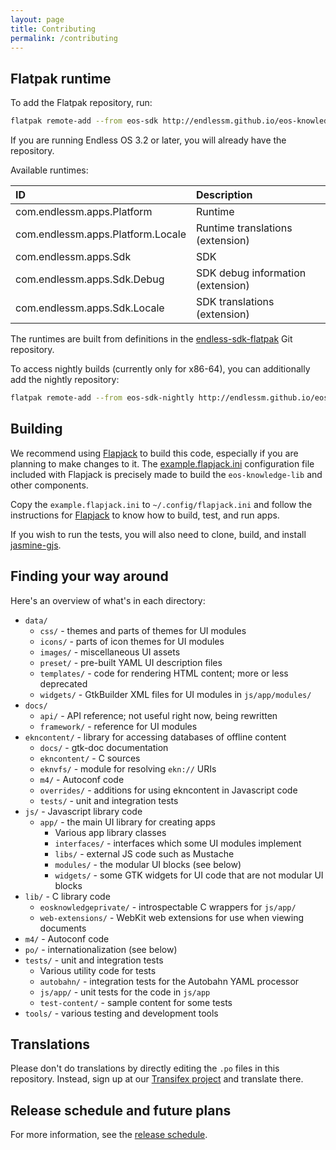 ```yaml
---
layout: page
title: Contributing
permalink: /contributing
---
```


Flatpak runtime
---------------

To add the Flatpak repository, run:

```sh
flatpak remote-add --from eos-sdk http://endlessm.github.io/eos-knowledge-lib/eos-sdk.flatpakrepo
```

If you are running Endless OS 3.2 or later, you will already have the repository.

Available runtimes:

| ID                                | Description |
|:----------------------------------|:----|
| com.endlessm.apps.Platform        | Runtime |
| com.endlessm.apps.Platform.Locale | Runtime translations (extension) |
| com.endlessm.apps.Sdk             | SDK |
| com.endlessm.apps.Sdk.Debug       | SDK debug information (extension) |
| com.endlessm.apps.Sdk.Locale      | SDK translations (extension) |

The runtimes are built from definitions in the [endless-sdk-flatpak](https://github.com/endlessm/endless-sdk-flatpak) Git repository.

To access nightly builds (currently only for x86-64), you can additionally add the nightly repository:

```sh
flatpak remote-add --from eos-sdk-nightly http://endlessm.github.io/eos-knowledge-lib/eos-sdk-nightly.flatpakrepo
```

Building
--------
We recommend using [Flapjack] to build this code, especially if you are planning to make changes to it.
The [example.flapjack.ini] configuration file included with Flapjack is precisely made to build the `eos-knowledge-lib` and other components.

Copy the `example.flapjack.ini` to `~/.config/flapjack.ini` and follow the instructions for [Flapjack] to know how to build, test, and run apps.

If you wish to run the tests, you will also need to clone, build, and install [jasmine-gjs].

Finding your way around
-----------------------
Here's an overview of what's in each directory:

- `data/`
  - `css/` - themes and parts of themes for UI modules
  - `icons/` - parts of icon themes for UI modules
  - `images/` - miscellaneous UI assets
  - `preset/` - pre-built YAML UI description files
  - `templates/` - code for rendering HTML content; more or less deprecated
  - `widgets/` - GtkBuilder XML files for UI modules in `js/app/modules/`
- `docs/`
  - `api/` - API reference; not useful right now, being rewritten
  - `framework/` - reference for UI modules
- `ekncontent/` - library for accessing databases of offline content
  - `docs/` - gtk-doc documentation
  - `ekncontent/` - C sources
  - `eknvfs/` - module for resolving `ekn://` URIs
  - `m4/` - Autoconf code
  - `overrides/` - additions for using ekncontent in Javascript code
  - `tests/` - unit and integration tests
- `js/` - Javascript library code
  - `app/` - the main UI library for creating apps
    - Various app library classes
    - `interfaces/` - interfaces which some UI modules implement
    - `libs/` - external JS code such as Mustache
    - `modules/` - the modular UI blocks (see below)
    - `widgets/` - some GTK widgets for UI code that are not modular UI blocks
- `lib/` - C library code
  - `eosknowledgeprivate/` - introspectable C wrappers for `js/app/`
  - `web-extensions/` - WebKit web extensions for use when viewing documents
- `m4/` - Autoconf code
- `po/` - internationalization (see below)
- `tests/` - unit and integration tests
  - Various utility code for tests
  - `autobahn/` - integration tests for the Autobahn YAML processor
  - `js/app/` - unit tests for the code in `js/app`
  - `test-content/` - sample content for some tests
- `tools/` - various testing and development tools

Translations
------------
Please don't do translations by directly editing the `.po` files in this repository.
Instead, sign up at our [Transifex project][transifex] and translate there.

Release schedule and future plans
---------------------------------
For more information, see the [release schedule].

[Flapjack]: https://github.com/endlessm/flapjack
[example.flapjack.ini]: https://github.com/endlessm/flapjack/blob/master/example.flapjack.ini
[jasmine-gjs]: https://github.com/ptomato/jasmine-gjs
[transifex]: https://www.transifex.com/endless-mobile-inc/eos-knowledge-lib/
[release schedule]: /eos-knowledge-lib/releases/schedule
